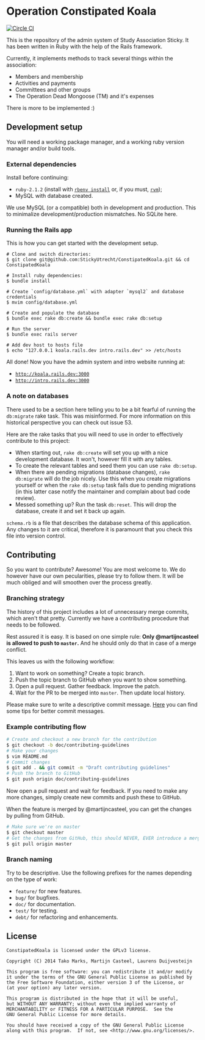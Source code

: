 # Operation Constipated Koala
[![Circle CI](https://circleci.com/gh/StickyUtrecht/constipated-koala/tree/master.svg?style=svg&circle-token=21e53c86a26918537111d53fa15ba2e66f35a851)](https://circleci.com/gh/StickyUtrecht/constipated-koala/tree/master)

This is the repository of the admin system of Study Association Sticky. It has been
written in Ruby with the help of the Rails framework.

Currently, it implements methods to track several things within the association:

 - Members and membership
 - Activities and payments
 - Committees and other groups
 - The Operation Dead Mongoose (TM) and it's expenses

There is more to be implemented :)

## Development setup

You will need a working package manager, and a working ruby version manager and/or
build tools.

### External dependencies

Install before continuing:

 - `ruby-2.1.2` (install with [`rbenv install`][rbenv] or, if you must, [`rvm`][rvm]);
 - MySQL with database created.

  [rbenv]: https://github.com/sstephenson/rbenv
  [rvm]: http://rvm.io/

We use MySQL (or a compatible) both in development and production. This to minimalize
development/production mismatches. No SQLite here.

### Running the Rails app

This is how you can get started with the development setup.

```shell
# Clone and switch directories:
$ git clone git@github.com:StickyUtrecht/ConstipatedKoala.git && cd ConstipatedKoala

# Install ruby dependencies:
$ bundle install

# Create `config/database.yml` with adapter `mysql2` and database credentials
$ mvim config/database.yml

# Create and populate the database
$ bundle exec rake db:create && bundle exec rake db:setup

# Run the server
$ bundle exec rails server

# Add dev host to hosts file
$ echo "127.0.0.1 koala.rails.dev intro.rails.dev" >> /etc/hosts
```

All done! Now you have the admin system and intro website running at:

 - [`http://koala.rails.dev:3000`](http://koala.rails.dev:3000)
 - [`http://intro.rails.dev:3000`](http://intro.rails.dev:3000)

### A note on databases

There used to be a section here telling you to be a bit fearful of running the
`db:migrate` rake task. This was misinformed. For more information on this historical
perspective you can check out issue 53.

Here are the rake tasks that you will need to use in order to effectively contribute
to this project:

 - When starting out, `rake db:create` will set you up with a nice development
   database. It won't, however fill it with any tables.
 - To create the relevant tables and seed them you can use `rake db:setup`.
 - When there are pending migrations (database changes), `rake db:migrate` will do
   the job nicely. Use this when you create migrations yourself or when the
   `rake db:setup` task fails due to pending migrations (in this latter case notify
   the maintainer and complain about bad code review).
 - Messed something up? Run the task `db:reset`. This will drop the database, create
   it and set it back up again.

`schema.rb` is a file that describes the database schema of this application. Any
changes to it are critical, therefore it is paramount that you check this file into
version control.

## Contributing

So you want to contribute? Awesome! You are most welcome to. We do however have our
own pecularities, please try to follow them. It will be much obliged and will smoothen
over the process greatly.

### Branching strategy

The history of this project includes a lot of unnecessary merge commits, which aren't
that pretty. Currently we have a contributing procedure that needs to be followed.

Rest assured it is easy. It is based on one simple rule: **Only @martijncasteel is
allowed to push to `master`.** And he should only do that in case of a merge conflict.

This leaves us with the following workflow:

1. Want to work on something? Create a topic branch.
1. Push the topic branch to GitHub when you want to show something.
1. Open a pull request. Gather feedback. Improve the patch.
1. Wait for the PR to be merged into `master`. Then update local history.

Please make sure to write a descriptive commit message. [Here][commit-messages] you
can find some tips for better commit messages.

 [commit-messages]:http://robots.thoughtbot.com/5-useful-tips-for-a-better-commit-message

### Example contributing flow

```bash
# Create and checkout a new branch for the contribution
$ git checkout -b doc/contributing-guidelines
# Make your changes
$ vim README.md
# Commit changes
$ git add . && git commit -m "Draft contributing guidelines"
# Push the branch to GitHub
$ git push origin doc/contributing-guidelines
```

Now open a pull request and wait for feedback. If you need to make any more changes,
simply create new commits and push these to GitHub.

When the feature is merged by @martijncasteel, you can get the changes by pulling
from GitHub.

```bash
# Make sure we're on master
$ git checkout master
# Get the changes from GitHub, this should NEVER, EVER introduce a merge conflict
$ git pull origin master
```

### Branch naming

Try to be descriptive. Use the following prefixes for the names depending on the type
of work:

 - `feature/` for new features.
 - `bug/` for bugfixes.
 - `doc/` for documentation.
 - `test/` for testing.
 - `debt/` for refactoring and enhancements.

## License

```
ConstipatedKoala is licensed under the GPLv3 license.

Copyright (C) 2014 Tako Marks, Martijn Casteel, Laurens Duijvesteijn

This program is free software: you can redistribute it and/or modify
it under the terms of the GNU General Public License as published by
the Free Software Foundation, either version 3 of the License, or
(at your option) any later version.

This program is distributed in the hope that it will be useful,
but WITHOUT ANY WARRANTY; without even the implied warranty of
MERCHANTABILITY or FITNESS FOR A PARTICULAR PURPOSE.  See the
GNU General Public License for more details.

You should have received a copy of the GNU General Public License
along with this program.  If not, see <http://www.gnu.org/licenses/>.
```
